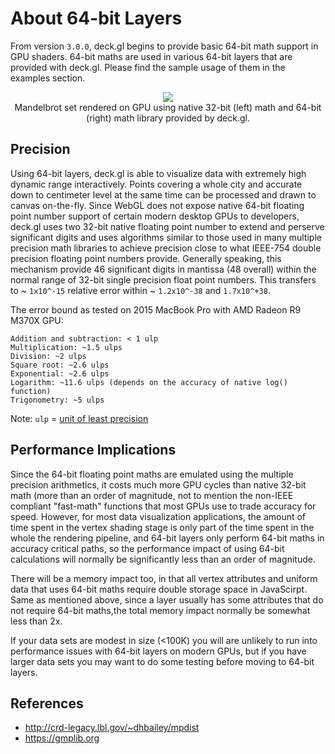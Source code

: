 # About 64-bit Layers

From version `3.0.0`, deck.gl begins to provide basic 64-bit math support
in GPU shaders. 64-bit maths are used in various 64-bit layers that are provided
with deck.gl. Please find the sample usage of them in the examples section.

<div align="center">
  <img src="images/demo-mandelbrot.gif" />
</div>

<center>Mandelbrot set rendered on GPU using native 32-bit (left) math and 64-bit (right)
math library provided by deck.gl.</center>

## Precision

Using 64-bit layers, deck.gl is able to visualize data with extremely high
dynamic range interactively. Points covering a whole city and accurate down
to centimeter level at the same time can be processed and drawn to canvas
on-the-fly. Since WebGL does not expose native 64-bit floating point number
support of certain modern desktop GPUs to developers, deck.gl uses two 32-bit
native floating point number to extend and perserve significant digits and
uses algorithms similar to those used in many multiple precision math libraries
to achieve precision close to what IEEE-754 double precision floating point
numbers provide. Generally speaking, this mechanism provide 46 significant
digits in mantissa (48 overall) within the normal range of 32-bit single precision
float point numbers. This transfers to ~ `1x10^-15` relative error within
~ `1.2x10^-38` and `1.7x10^+38`.

The error bound as tested on 2015 MacBook Pro with AMD Radeon R9 M370X GPU:

```
Addition and subtraction: < 1 ulp
Multiplication: ~1.5 ulps
Division: ~2 ulps
Square root: ~2.6 ulps
Exponential: ~2.6 ulps
Logarithm: ~11.6 ulps (depends on the accuracy of native log() function)
Trigonometry: ~5 ulps
```
Note: `ulp` = [unit of least precision](https://en.wikipedia.org/wiki/Unit_in_the_last_place)

## Performance Implications

Since the 64-bit floating point maths are emulated using the multiple precision
arithmetics, it costs much more GPU cycles than native 32-bit math (more than an
order of magnitude, not to mention the non-IEEE compliant "fast-math" functions
that most GPUs use to trade accuracy for speed. However, for most data visualization
applications, the amount of time spent in the vertex shading stage is only part
of the time spent in the whole the rendering pipeline, and 64-bit layers only
perform 64-bit maths in accuracy critical paths, so the performance impact of using
64-bit calculations will normally be significantly less than an order of magnitude.

There will be a memory impact too, in that all vertex attributes and uniform data
that uses 64-bit maths require double storage space in JavaScirpt. Same as mentioned
above, since a layer usually has some attributes that do not require 64-bit maths,the
total memory impact normally be somewhat less than 2x.

If your data sets are modest in size (<100K) you will are unlikely to run into
performance issues with 64-bit layers on modern GPUs, but if you have larger data
sets you may want to do some testing before moving to 64-bit layers.

## References

- http://crd-legacy.lbl.gov/~dhbailey/mpdist
- https://gmplib.org

